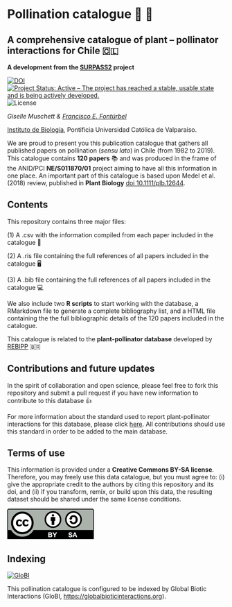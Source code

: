 # Pollination catalogue :hibiscus: :honeybee:

## A comprehensive catalogue of plant – pollinator interactions for Chile :chile:

**A development from the [SURPASS2](https://bee-surpass.org) project**

[![DOI](https://zenodo.org/badge/261577192.svg)](https://zenodo.org/badge/latestdoi/261577192) [![Project Status: Active – The project has reached a stable, usable state and is being actively developed.](https://www.repostatus.org/badges/latest/active.svg)](https://www.repostatus.org/#active) ![License](https://img.shields.io/badge/License-CC%20BY%2D-SA%204.0-lightgrey.svg)

_Giselle Muschett & [Francisco E. Fontúrbel](https://github.com/fonturbel)_

[Instituto de Biología](http://biologia.pucv.cl/), Pontificia Universidad Católica de Valparaíso.


We are proud to present you this publication catalogue that gathers all published papers on pollination (_sensu lato_) in Chile (from 1982 to 2019). This catalogue contains **120 papers** :books: and was produced in the frame of the ANID/PCI **NE/S011870/01** project aiming to have all this information in one place. An important part of this catalogue is based upon Medel et al. (2018) review, published in **Plant Biology** [doi 10.1111/plb.12644](https://doi.org/10.1111/plb.12644).


## Contents

This repository contains three major files:

(1) A .csv with the information compiled from each paper included in the catalogue :closed_book:

(2) A .ris file containing the full references of all papers included in the catalogue :desktop_computer:

(3) A .bib file containing the full references of all papers included in the catalogue :computer:


We also include two **R scripts** to start working with the database, a RMarkdown file to generate a complete bibliography list, and a HTML file containing the the full bibliographic details of the 120 papers included in the catalogue.


This catalogue is related to the **plant-pollinator database** developed by [REBIPP](https://www.rebipp.org.br) :brazil:


## Contributions and future updates

In the spirit of collaboration and open science, please feel free to fork this repository and submit a pull request if you have new information to contribute to this database :thumbsup:

For more information about the standard used to report plant-pollinator interactions for this database, please click [here](https://github.com/BioComp-USP/rebipp-data-standard). All contributions should use this standard in order to be added to the main database.


## Terms of use

This information is provided under a **Creative Commons BY-SA license**. Therefore, you may freely use this data catalogue, but you must agree to: (i) give the appropriate credit to the authors by citing this repository and its doi, and (ii) if you transform, remix, or build upon this data, the resulting dataset should be shared under the same license conditions.

![license](images/license.png)

## Indexing

[![GloBI](http://api.globalbioticinteractions.org/interaction.svg?accordingTo=globi:fonturbel-lab/pollinator_catalogue)](http://globalbioticinteractions.org/?accordingTo=globi:fonturbel-lab/pollinator_catalogue)

This pollination catalogue is configured to be indexed by Global Biotic Interactions (GloBI, https://globalbioticinteractions.org).

